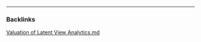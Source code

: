 

---
### Backlinks

[Valuation of Latent View Analytics.md](../../All%20fin%20notes/Valuation%20of%20Latent%20View%20Analytics.md)  